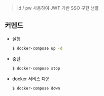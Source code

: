 > id / pw 사용하여 JWT 기반 SSO 구현 샘플

## 커멘드
- 실행
  ```bash
  $ docker-compose up -d
  ```
- 중단
  ```bash
  $ docker-compose stop
  ```
- docker 서비스 다운
  ```bash
  $ docker-compose down
  ```